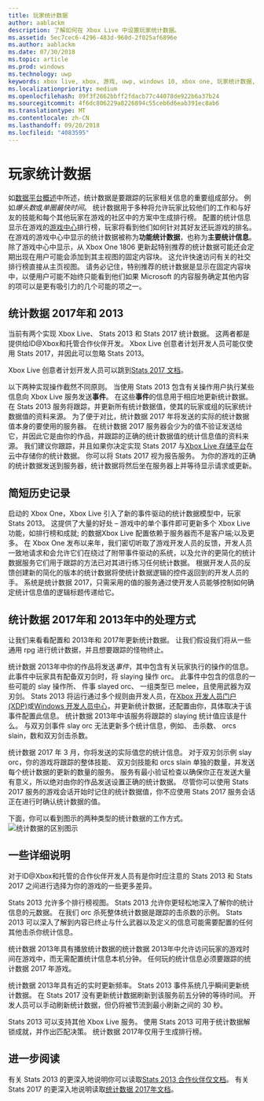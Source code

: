 ```yaml
---
title: 玩家统计数据
author: aablackm
description: 了解如何在 Xbox Live 中设置玩家统计数据。
ms.assetid: 5ec7cec6-4296-483d-960d-2f025af6896e
ms.author: aablackm
ms.date: 07/30/2018
ms.topic: article
ms.prod: windows
ms.technology: uwp
keywords: xbox live, xbox, 游戏, uwp, windows 10, xbox one, 玩家统计数据, 排行榜
ms.localizationpriority: medium
ms.openlocfilehash: 89f3f2662bbff2fdacb77c44078de922b6a37b24
ms.sourcegitcommit: 4f6dc806229a8226894c55ceb6d6eab391ec8ab6
ms.translationtype: MT
ms.contentlocale: zh-CN
ms.lasthandoff: 09/20/2018
ms.locfileid: "4083595"
---
```

# <a name="player-stats"></a>玩家统计数据

如[数据平台概述](../data-platform/data-platform.md)中所述，统计数据是要跟踪的玩家相关信息的重要组成部分。 例如*爆头数*或*单圈最快时间*。 统计数据用于多种将允许玩家比较他们的工作和与好友的技能和每个其他玩家在游戏的社区中的方案中生成排行榜。 配置的统计信息显示在游戏的[游戏中心](../data-platform/designing-xbox-live-experiences.md)排行榜，玩家将看到他们如何针对其好友还玩游戏的排名。 在游戏的游戏中心中显示的统计数据被称为**功能统计数据**，也称为**主要统计信息**。除了游戏中心中显示，从 Xbox One 1806 更新起特别推荐的统计数据可能还会定期出现在用户可能会添加到其主视图的固定内容块。 这允许快速访问有关的社交排行榜直接从主页视图。 请务必记住，特别推荐的统计数据是显示在固定内容块中，以便用户可能不始终只能看到他们如果 Microsoft 的内容服务确定其他内容的项可以是更有吸引力的几个可能的项之一。

## <a name="stats-2013-and-2017"></a>统计数据 2017年和 2013

当前有两个实现 Xbox Live、 Stats 2013 和 Stats 2017 统计数据。 这两者都是提供给ID@Xbox和托管合作伙伴开发。 Xbox Live 创意者计划开发人员可能仅使用 Stats 2017，并因此可以忽略 Stats 2013。

Xbox Live 创意者计划开发人员可以跳到[Stats 2017 文档](stats2017.md)。

以下两种实现操作截然不同原则。 当使用 Stats 2013 包含有关操作用户执行某些信息向 Xbox Live 服务发送**事件**。 在这些**事件**的信息用于相应地更新统计数据。 在 Stats 2013 服务将跟踪，并更新所有统计数据值，使其的玩家或组的玩家统计数据值的资料来源。 为了便于对比，统计数据 2017 年将发送的实际的统计数据值本身的要使用的服务器。 在统计数据 2017 服务器会少为的值不验证发送给它，并因此它是由你的作品，并跟踪的正确的统计数据值的统计信息值的资料来源。 我们建议你跟踪，并且如果你决定实现 Stats 2017 与[Xbox Live 存储平台](../storage-platform/storage-platform.md)在云中存储你的统计数据。 你可以将 Stats 2017 视为报告服务。 为你的游戏的正确的统计数据发送到服务器，统计数据将然后坐在服务器上并等待显示请求或更新。

## <a name="a-brief-history"></a>简短历史记录

启动的 Xbox One，Xbox Live 引入了新的事件驱动的统计数据模型中，玩家 Stats 2013。 这提供了大量的好处 – 游戏中的单个事件即可更新多个 Xbox Live 功能，如排行榜和成就; 的数据Xbox Live 配置依赖于服务器而不是客户端;以及更多。 在 Xbox One 发布以来年，我们密切听取了游戏开发人员的反馈，开发人员一致地请求和会允许它们在绕过了附带事件驱动的系统，以及允许的更简化的统计数据服务它们用于跟踪的方法已对其进行练习任何统计数据。 根据开发人员的反馈创建新的简化的版本的统计数据将使统计数据逻辑的控件返回到的开发人员的手。 系统是统计数据 2017，只需采用的值的服务通过使开发人员能够控制如何确定统计信息值的逻辑标题传递给它。

## <a name="how-stats-are-handled-in-2013-and-2017"></a>统计数据 2017年和 2013年中的处理方式

让我们来看看配置和 2013年和 2017年更新统计数据。 让我们假设我们将从一些通用 rpg 进行统计数据，并且想要跟踪的怪物终止。

统计数据 2013年中你的作品将发送*事件*，其中包含有关玩家执行的操作的信息。 此事件中玩家具有配备双刃剑时，将 slaying 操作 orc。 此事件中包含的信息的一些可能的 slay 操作所、 件事 slayed orc、 一组类型已 melee，且使用武器为双刃剑。 Stats 2013 将运行通过多个规则由开发人员，在[Xbox 开发人员门户 (XDP)](https://xdp.xboxlive.com/User/Contact/MyAccess?selectedMenu=devaccounts)或[Windows 开发人员中心](https://developer.microsoft.com/en-us/windows)，并更新统计数据，还配置由你，具体取决于该事件配置此信息。 统计数据 2013年中该服务将跟踪的 slaying 统计值应该是什么。 与双刃剑事件 slay orc 无法更新多个统计信息，例如、 击杀数、 orcs slain，数和双刃剑击杀数。

统计数据 2017 年 3 月，你将发送的实际值您的统计信息。 对于双刃剑示例 slay orc，你的游戏将跟踪的整体技能、 双刃剑技能和 orcs slain 单独的数量，并发送每个统计数据的更新的数量的服务。 服务有最小验证检查以确保你正在发送大量有意义，所以绝对由你的作品发送设置正确的统计数据。 尽管你可以使用 Stats 2017 服务的游戏会话开始时记住的统计数据值，你不应使用 Stats 2017 服务会话正在进行时确认统计数据的值。

下面，你可以看到图示的两种类型的统计数据的工作方式。
![统计数据的区别图示](../images/stats/Stats2013-7DiagramColored.jpg)

## <a name="a-few-more-notes"></a>一些详细说明

对于ID@Xbox和托管的合作伙伴开发人员有是你时应注意的 Stats 2013 和 Stats 2017 之间进行选择为你的游戏的一些更多差异。

Stats 2013 允许多个排行榜视图。
Stats 2013 允许你更轻松地深入了解你的统计信息的元数据。 在我们 orc 杀死整体统计数据是跟踪的击杀数的示例。 Stats 2013 可以深入了解到内容已终止与什么武器以及定义的信息可能需要配置的任何其他击杀你统计信息。

统计数据 2013年具有播放统计数据的统计数据 2013年中允许访问玩家的游戏时间在游戏中，而无需配置统计信息本机分钟。 任何玩的统计信息必须要跟踪的统计数据 2017 年游戏。

统计数据 2013年具有近的实时更新频率。
Stats 2013 事件系统几乎瞬间更新统计数据。 在 Stats 2017 没有更新统计数据刷新到该服务前五分钟的等待时间。 开发人员可以手动刷新统计数据，但仍将被节流到最小刷新之间的 30 秒。

Stats 2013 可以支持其他 Xbox Live 服务。
使用 Stats 2013 可用于统计数据解锁成就，并作出匹配决策。 统计数据 2017年仅用于生成排行榜。

## <a name="further-reading"></a>进一步阅读

有关 Stats 2013 的更深入地说明你可以读取[Stats 2013 合作伙伴仅文档](https://developer.microsoft.com/en-us/games/xbox/docs/xboxlive/xbox-live-partners/event-driven-data-platform/user-stats)。
有关 Stats 2017 的更深入地说明读取[统计数据 2017年文档](stats2017.md)。